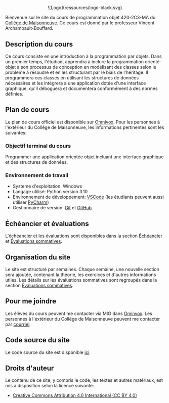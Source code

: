 #

<center>
  ![Logo](ressources/logo-black.svg)
</center>

Bienvenue sur le site du cours de programmation objet 420-2C3-MA du [Collège de
Maisonneuve](https://www.cmaisonneuve.qc.ca/). Ce cours est donné par le professeur Vincent Archambault-Bouffard.

## Description du cours
Ce cours consiste en une introduction à la programmation par objets. Dans un
premier temps, l'étudiant apprendra à inclure la programmation orienté-objet à
son processus de conception en modélisant des classes selon le problème à
résoudre et en les structurant par le biais de l'héritage. Il programmera ces
classes en utilisant les structures de données nécessaires et les intégrera à
une application dotée d'une interface graphique, qu'il déboguera et documentera
conformément à des normes définies.

## Plan de cours
Le plan de cours officiel est disponible sur
[Omnivox](https://cmaisonneuve.omnivox.ca/). Pour les personnes à l'extérieur du
Collège de Maisonneuve, les informations pertinentes sont les suivantes:

### Objectif terminal du cours
Programmer une application orientée objet incluant une interface graphique et
des structures de données.

### Environnement de travail
- Systeme d'exploitation: Windows
- Langage utilisé: Python version 3.10
- Environnement de développement: [VSCode](https://code.visualstudio.com/) (les étudiants peuvent aussi utiliser [PyCharm](https://www.jetbrains.com/pycharm/))
- Gestionnaire de version: [Git](https://git-scm.com/) et [GitHub](https://github.com/)

## Échéancier et évaluations
L'échéancier et les évaluations sont disponibles dans la section [Échéancier](echeancier.md) et [Évaluations sommatives](evaluations.md).

## Organisation du site
Le site est structuré par semaines. Chaque semaine, une nouvelle section sera
ajoutée, contenant la théorie, les exercices et d'autres
informations utiles. Les détails sur les évaluations sommatives sont regroupés
dans la section [Évaluations sommatives](evaluations.md).

## Pour me joindre
Les élèves du cours peuvent me contacter via MIO dans
[Ominvox](https://cmaisonneuve.omnivox.ca/). Les personnes à l'extérieur du
Collège de Maisonneuve peuvent me contacter par
[courriel](mailto:varchambaultbouffard@cmaisonneuve.qc.ca).

## Code source du site
Le code source du site est disponible [ici](https://github.com/archambaultv-prof/2025H-420-2C3-MA). 

## Droits d'auteur
Le contenu de ce site, y compris le code, les textes et autres matériaux, est
mis à disposition selon la licence suivante:
- [Creative Commons Attribution 4.0 International (CC BY 4.0)](https://creativecommons.org/licenses/by/4.0/deed.fr)